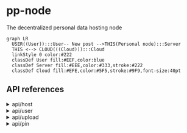 # pp-node
The decentralized personal data hosting node

```mermaid
graph LR
  USER((User)):::User-- New post -->THIS(Personal node):::Server
  THIS <--> CLOUD(((Cloud))):::Cloud
  linkStyle 0 color:#222
  classDef User fill:#EEF,color:blue
  classDef Server fill:#EEE,color:#333,stroke:#222
  classDef Cloud fill:#EFE,color:#5F5,stroke:#9F9,font-size:40pt
```

## API references
<details>
    <summary>api/host</summary>
    
### GET `api/host/info`
- Query:
  - `id`: string, optional. If provided, return host info for particular user id.

- Return: 
```
{
  info: {
    is_register_enabled: false, # true/false,
    is_reclaim_enabled: false,  # true/false,
    peer_id: ""
  }
}
```
</details>
<details>
    <summary>api/user</summary>

### GET `api/user/get`
- Query:
  - `id`: string, optional.
  - `name`: string, optional.
  - One of `id` and `name` must be provided.

- Return: 
```
{
  user: {
    id: <user_id>,
    name: <user_name>,
    public_key: <user_public_key>
  }
}
```

### GET `api/user/list`
- Return:
```
{
  users: []  # Items are users with same format as above
}
```

### POST `api/user/register`
- Content-Type: `application/json`
- Body:
  - `id`:
  - `name`:
  - `public_key`:
  - `signature`:
- Return:
 ```
{
}
```  

### POST `api/user/update`
- Content-Type: `application/json`

</details>
<details>
    <summary>api/upload</summary>

### GET `api/upload/token`
- Return:
```
{
  token: <token>
}
```

### POST `api/upload/file`
- Content-Type: `multipart/form-data`
- Body:
  - `id`: User id, string, required.
  - `token`: Got from `api/upload/token`, string, required.
  - `signature`: Signature of `token`, string, required.
- Return:
```
{
  cid: <cid>
}
```

### POST `api/upload/image`
- Content-Type: `multipart/form-data`
- Body:
  - `id`: User id, string, required.
  - `token`: Got from `api/upload/token`, string, required.
  - `signature`: Signature of `token`, string, required.

### POST `api/upload/video`
- Content-Type: `multipart/form-data`
- Body:
  - `id`: User id, string, required.
  - `token`: Got from `api/upload/token`, string, required.
  - `signature`: Signature of `token`, string, required.

### POST `api/upload/json`
- Content-Type: `application/json`
- Body:
  - `id`: User id, string, required.
  - `data`: Serialized JSON dict, string, required.
  - `signature`: Signature of `data`, string, required.
- Return:
```
{
  cid: <cid>
}
```

</details>
<details>
    <summary>api/pin</summary>

### POST `api/pin/add`
- Content-Type: `application/json`
- Body:
  - `id`: User id, string, required.
  - `data`: Serialized JSON dict, string, required.
  - `signature`: Signature of `data`, string, required.
- Expanded data:
  - `cids`: Array of cid strings, required, min lengh: 1.
- Return:
```
{
}
```

</details>
